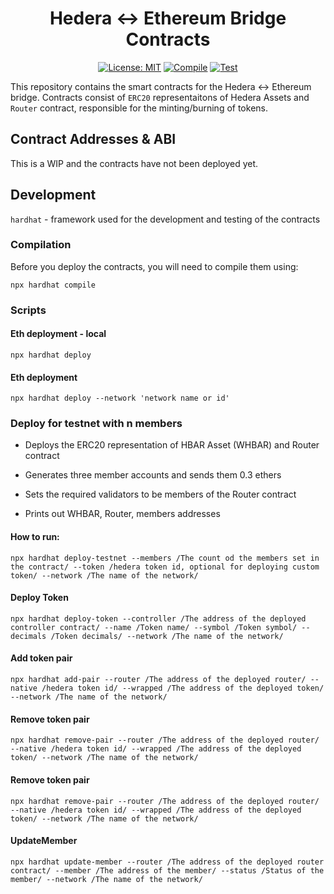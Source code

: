 <div align="center">

# Hedera <-> Ethereum Bridge Contracts

[![License: MIT](https://img.shields.io/badge/License-MIT-yellow.svg)](https://opensource.org/licenses/MIT)
[![Compile](https://github.com/LimeChain/hedera-eth-bridge-contracts/actions/workflows/compile.yml/badge.svg?branch=main)](https://github.com/LimeChain/hedera-eth-bridge-contracts/actions/workflows/compile.yml)
[![Test](https://github.com/LimeChain/hedera-eth-bridge-contracts/actions/workflows/test.yml/badge.svg?branch=main)](https://github.com/LimeChain/hedera-eth-bridge-contracts/actions/workflows/test.yml)

</div>

This repository contains the smart contracts for the Hedera <-> Ethereum bridge.
Contracts consist of `ERC20` representaitons of Hedera Assets and `Router` contract, responsible for the minting/burning of tokens.

## Contract Addresses & ABI

This is a WIP and the contracts have not been deployed yet.

## Development

`hardhat` - framework used for the development and testing of the contracts

### Compilation

Before you deploy the contracts, you will need to compile them using:

```
npx hardhat compile
```

### Scripts

#### Eth deployment - local

```
npx hardhat deploy
```

#### Eth deployment

```
npx hardhat deploy --network 'network name or id'
```

### Deploy for testnet with n members

-   Deploys the ERC20 representation of HBAR Asset (WHBAR) and Router contract
-   Generates three member accounts and sends them 0.3 ethers

-   Sets the required validators to be members of the Router contract
-   Prints out WHBAR, Router, members addresses

#### How to run:

```
npx hardhat deploy-testnet --members /The count od the members set in the contract/ --token /hedera token id, optional for deploying custom token/ --network /The name of the network/
```

#### Deploy Token

```
npx hardhat deploy-token --controller /The address of the deployed controller contract/ --name /Token name/ --symbol /Token symbol/ --decimals /Token decimals/ --network /The name of the network/
```

#### Add token pair

```
npx hardhat add-pair --router /The address of the deployed router/ --native /hedera token id/ --wrapped /The address of the deployed token/ --network /The name of the network/
```

#### Remove token pair

```
npx hardhat remove-pair --router /The address of the deployed router/ --native /hedera token id/ --wrapped /The address of the deployed token/ --network /The name of the network/
```

#### Remove token pair

```
npx hardhat remove-pair --router /The address of the deployed router/ --native /hedera token id/ --wrapped /The address of the deployed token/ --network /The name of the network/
```

#### UpdateMember

```
npx hardhat update-member --router /The address of the deployed router contract/ --member /The address of the member/ --status /Status of the member/ --network /The name of the network/

```
